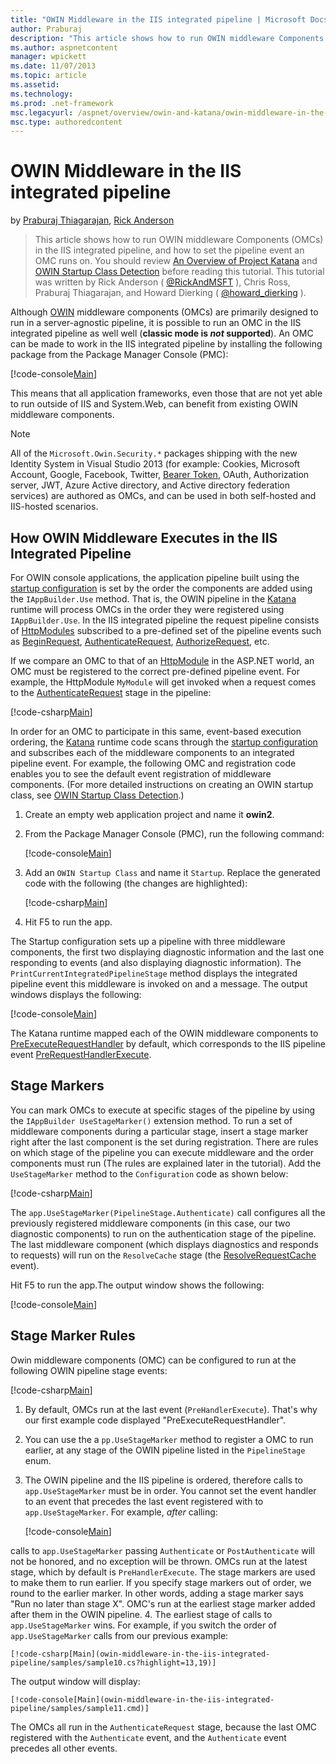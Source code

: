 ```yaml
---
title: "OWIN Middleware in the IIS integrated pipeline | Microsoft Docs"
author: Praburaj
description: "This article shows how to run OWIN middleware Components (OMCs) in the IIS integrated pipeline, and how to set the pipeline event an OMC runs on. You should..."
ms.author: aspnetcontent
manager: wpickett
ms.date: 11/07/2013
ms.topic: article
ms.assetid: 
ms.technology: 
ms.prod: .net-framework
msc.legacyurl: /aspnet/overview/owin-and-katana/owin-middleware-in-the-iis-integrated-pipeline
msc.type: authoredcontent
---
```

OWIN Middleware in the IIS integrated pipeline
====================
by [Praburaj Thiagarajan](https://github.com/Praburaj), [Rick Anderson](https://github.com/Rick-Anderson)

> This article shows how to run OWIN middleware Components (OMCs) in the IIS integrated pipeline, and how to set the pipeline event an OMC runs on. You should review [An Overview of Project Katana](an-overview-of-project-katana.md) and [OWIN Startup Class Detection](owin-startup-class-detection.md) before reading this tutorial. This tutorial was written by Rick Anderson ( [@RickAndMSFT](https://twitter.com/#!/RickAndMSFT) ), Chris Ross, Praburaj Thiagarajan, and Howard Dierking ( [@howard\_dierking](https://twitter.com/howard_dierking) ).


Although [OWIN](an-overview-of-project-katana.md) middleware components (OMCs) are primarily designed to run in a server-agnostic pipeline, it is possible to run an OMC in the IIS integrated pipeline as well well (**classic mode is *not* supported**). An OMC can be made to work in the IIS integrated pipeline by installing the following package from the Package Manager Console (PMC):

[!code-console[Main](owin-middleware-in-the-iis-integrated-pipeline/samples/sample1.cmd)]

This means that all application frameworks, even those that are not yet able to run outside of IIS and System.Web, can benefit from existing OWIN middleware components. 

> [!NOTE]
> All of the `Microsoft.Owin.Security.*` packages shipping with the new Identity System in Visual Studio 2013 (for example: Cookies, Microsoft Account, Google, Facebook, Twitter, [Bearer Token](http://self-issued.info/docs/draft-ietf-oauth-v2-bearer.html), OAuth, Authorization server, JWT, Azure Active directory, and Active directory federation services) are authored as OMCs, and can be used in both self-hosted and IIS-hosted scenarios.

## How OWIN Middleware Executes in the IIS Integrated Pipeline

For OWIN console applications, the application pipeline built using the [startup configuration](owin-startup-class-detection.md) is set by the order the components are added using the `IAppBuilder.Use` method. That is, the OWIN pipeline in the [Katana](an-overview-of-project-katana.md) runtime will process OMCs in the order they were registered using `IAppBuilder.Use`. In the IIS integrated pipeline the request pipeline consists of [HttpModules](https://msdn.microsoft.com/en-us/library/ms178468(v=vs.85).aspx) subscribed to a pre-defined set of the pipeline events such as [BeginRequest](https://msdn.microsoft.com/en-us/library/system.web.httpapplication.beginrequest.aspx), [AuthenticateRequest](https://msdn.microsoft.com/en-us/library/system.web.httpapplication.authenticaterequest.aspx), [AuthorizeRequest](https://msdn.microsoft.com/en-us/library/system.web.httpapplication.authorizerequest.aspx), etc.

If we compare an OMC to that of an [HttpModule](https://msdn.microsoft.com/en-us/library/zec9k340(v=vs.85).aspx) in the ASP.NET world, an OMC must be registered to the correct pre-defined pipeline event. For example, the HttpModule `MyModule` will get invoked when a request comes to the [AuthenticateRequest](https://msdn.microsoft.com/en-us/library/system.web.httpapplication.authenticaterequest.aspx) stage in the pipeline:

[!code-csharp[Main](owin-middleware-in-the-iis-integrated-pipeline/samples/sample2.cs?highlight=10)]

In order for an OMC to participate in this same, event-based execution ordering, the [Katana](an-overview-of-project-katana.md) runtime code scans through the [startup configuration](owin-startup-class-detection.md) and subscribes each of the middleware components to an integrated pipeline event. For example, the following OMC and registration code enables you to see the default event registration of middleware components. (For more detailed instructions on creating an OWIN startup class, see [OWIN Startup Class Detection](owin-startup-class-detection.md).)

1. Create an empty web application project and name it **owin2**.
2. From the Package Manager Console (PMC), run the following command: 

    [!code-console[Main](owin-middleware-in-the-iis-integrated-pipeline/samples/sample3.cmd)]
3. Add an `OWIN Startup Class` and name it `Startup`. Replace the generated code with the following (the changes are highlighted):  

    [!code-csharp[Main](owin-middleware-in-the-iis-integrated-pipeline/samples/sample4.cs?highlight=5-7,15-36)]
4. Hit F5 to run the app.

The Startup configuration sets up a pipeline with three middleware components, the first two displaying diagnostic information and the last one responding to events (and also displaying diagnostic information). The `PrintCurrentIntegratedPipelineStage` method displays the integrated pipeline event this middleware is invoked on and a message. The output windows displays the following:

[!code-console[Main](owin-middleware-in-the-iis-integrated-pipeline/samples/sample5.cmd)]

The Katana runtime mapped each of the OWIN middleware components to [PreExecuteRequestHandler](https://msdn.microsoft.com/en-us/library/system.web.httpapplication.prerequesthandlerexecute.aspx) by default, which corresponds to the IIS pipeline event [PreRequestHandlerExecute](https://msdn.microsoft.com/en-us/library/system.web.httpapplication.prerequesthandlerexecute.aspx).

## Stage Markers

You can mark OMCs to execute at specific stages of the pipeline by using the `IAppBuilder UseStageMarker()` extension method. To run a set of middleware components during a particular stage, insert a stage marker right after the last component is the set during registration. There are rules on which stage of the pipeline you can execute middleware and the order components must run (The rules are explained later in the tutorial). Add the `UseStageMarker` method to the `Configuration` code as shown below:

[!code-csharp[Main](owin-middleware-in-the-iis-integrated-pipeline/samples/sample6.cs?highlight=13,19)]

The `app.UseStageMarker(PipelineStage.Authenticate)` call configures all the previously registered middleware components (in this case, our two diagnostic components) to run on the authentication stage of the pipeline. The last middleware component (which displays diagnostics and responds to requests) will run on the `ResolveCache` stage (the [ResolveRequestCache](https://msdn.microsoft.com/en-us/library/system.web.httpapplication.resolverequestcache.aspx) event).

Hit F5 to run the app.The output window shows the following:

[!code-console[Main](owin-middleware-in-the-iis-integrated-pipeline/samples/sample7.cmd)]

## Stage Marker Rules

Owin middleware components (OMC) can be configured to run at the following OWIN pipeline stage events:

[!code-csharp[Main](owin-middleware-in-the-iis-integrated-pipeline/samples/sample8.cs)]

1. By default, OMCs run at the last event (`PreHandlerExecute`). That's why our first example code displayed "PreExecuteRequestHandler".
2. You can use the a `pp.UseStageMarker` method to register a OMC to run earlier, at any stage of the OWIN pipeline listed in the `PipelineStage` enum.
3. The OWIN pipeline and the IIS pipeline is ordered, therefore calls to `app.UseStageMarker` must be in order. You cannot set the event handler to an event that precedes the last event registered with to `app.UseStageMarker`. For example, *after* calling:

    [!code-console[Main](owin-middleware-in-the-iis-integrated-pipeline/samples/sample9.cmd)]

 calls to `app.UseStageMarker` passing `Authenticate` or `PostAuthenticate` will not be honored, and no exception will be thrown. OMCs run at the latest stage, which by default is `PreHandlerExecute`. The stage markers are used to make them to run earlier. If you specify stage markers out of order, we round to the earlier marker. In other words, adding a stage marker says "Run no later than stage X". OMC's run at the earliest stage marker added after them in the OWIN pipeline.
4. The earliest stage of calls to `app.UseStageMarker` wins. For example, if you switch the order of `app.UseStageMarker` calls from our previous example:

    [!code-csharp[Main](owin-middleware-in-the-iis-integrated-pipeline/samples/sample10.cs?highlight=13,19)]

 The output window will display: 

    [!code-console[Main](owin-middleware-in-the-iis-integrated-pipeline/samples/sample11.cmd)]

 The OMCs all run in the `AuthenticateRequest` stage, because the last OMC registered with the `Authenticate` event, and the `Authenticate` event precedes all other events.